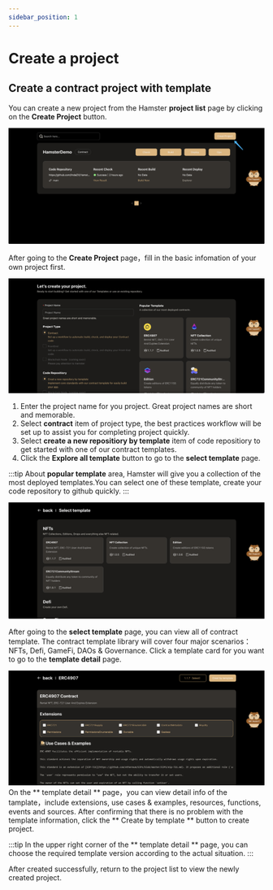 ```yaml
---
sidebar_position: 1
---
```


# Create a project

## Create a contract project with template

You can create a new project from the Hamster **project list** page by clicking on the **Create Project** button.

![createProject](./img/creatProject.png)

After going to the **Create Project** page，fill in the basic infomation of your own project first.

![createProject](./img/creatProject2.png)

1. Enter the project name for you project. Great project names are short and memorable.
2. Select **contract** item of project type, the best practices workflow will be set up to assist you for completing project quickly.
3. Select **create a new repositiory by template** item of code repositiory to get started with one of our contract templates.
4. Click the **Explore all template** button to go to the **select template** page.

:::tip
About **popular template** area, Hamster will give you a collection of the most deployed templates.You can select one of these template, create your code repository to github quickly.
:::

![createProject](./img/selectTemplate.png)

After going to the **select template** page, you can view all of contract template.
The contract template library will cover four major scenarios：NFTs, Defi, GameFi, DAOs & Governance.
Click a template card for you want to go to the **template detail** page.

![createProject](./img/templateDetail.png)
 On the ** template detail ** page，you can view detail info of the tamplate，include extensions, use cases & examples, resources, functions, events and sources.
After confirming that there is no problem with the template information, click the ** Create by template ** button to create project.

:::tip
In the upper right corner of the  ** template detail ** page, you can choose the required template version according to the actual situation.
:::

After created successfully, return to the project list to view the newly created project.




